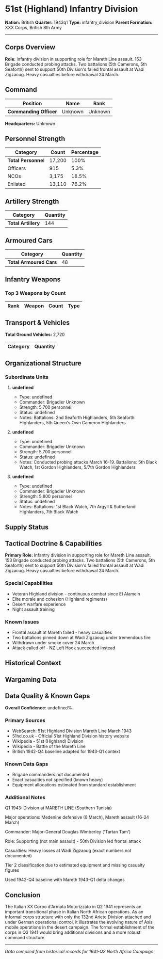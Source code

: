 # 51st (Highland) Infantry Division

**Nation:** British
**Quarter:** 1943q1
**Type:** infantry_division
**Parent Formation:** XXX Corps, British 8th Army

---

## Corps Overview

**Role:** Infantry division in supporting role for Mareth Line assault. 153 Brigade conducted probing attacks. Two battalions (5th Camerons, 5th Seaforth) sent to support 50th Division's failed frontal assault at Wadi Zigzaoug. Heavy casualties before withdrawal 24 March.

## Command

| Position | Name | Rank |
|----------|------|------|
| **Commanding Officer** | Unknown | Unknown |

**Headquarters:** Unknown

## Personnel Strength

| Category | Count | Percentage |
|----------|-------|------------|
| **Total Personnel** | 17,200 | 100% |
| Officers | 915 | 5.3% |
| NCOs | 3,175 | 18.5% |
| Enlisted | 13,110 | 76.2% |

## Artillery Strength

| Category | Quantity |
|----------|----------|
| **Total Artillery** | 144 |

## Armoured Cars

| Category | Quantity |
|----------|----------|
| **Total Armoured Cars** | 48 |

## Infantry Weapons

### Top 3 Weapons by Count

| Rank | Weapon | Count | Type |
|------|--------|-------|------|

## Transport & Vehicles

**Total Ground Vehicles:** 2,720

| Category | Quantity |
|----------|----------|

## Organizational Structure

### Subordinate Units

1. **undefined**
   - Type: undefined
   - Commander: Brigadier Unknown
   - Strength: 5,700 personnel
   - Status: undefined
   - Notes: Battalions: 2nd Seaforth Highlanders, 5th Seaforth Highlanders, 5th Queen's Own Cameron Highlanders

2. **undefined**
   - Type: undefined
   - Commander: Brigadier Unknown
   - Strength: 5,700 personnel
   - Status: undefined
   - Notes: Conducted probing attacks March 16-19. Battalions: 5th Black Watch, 1st Gordon Highlanders, 5/7th Gordon Highlanders

3. **undefined**
   - Type: undefined
   - Commander: Brigadier Unknown
   - Strength: 5,800 personnel
   - Status: undefined
   - Notes: Battalions: 1st Black Watch, 7th Argyll & Sutherland Highlanders, 7th Black Watch

## Supply Status

## Tactical Doctrine & Capabilities

**Primary Role:** Infantry division in supporting role for Mareth Line assault. 153 Brigade conducted probing attacks. Two battalions (5th Camerons, 5th Seaforth) sent to support 50th Division's failed frontal assault at Wadi Zigzaoug. Heavy casualties before withdrawal 24 March.

### Special Capabilities

- Veteran Highland division - continuous combat since El Alamein
- Elite morale and cohesion (Highland regiments)
- Desert warfare experience
- Night assault training

### Known Issues

- Frontal assault at Mareth failed - heavy casualties
- Two battalions pinned down at Wadi Zigzaoug under tremendous fire
- Withdrawn under smoke cover 24 March
- Attack called off - NZ Left Hook succeeded instead

## Historical Context

## Wargaming Data

## Data Quality & Known Gaps

**Overall Confidence:** undefined%

### Primary Sources

- WebSearch: 51st Highland Division Mareth Line March 1943
- 51hd.co.uk - Official 51st Highland Division history website
- Wikipedia - 51st (Highland) Division
- Wikipedia - Battle of the Mareth Line
- British 1942-Q4 baseline adapted for 1943-Q1 context

### Known Data Gaps

- Brigade commanders not documented
- Exact casualties not specified (known heavy)
- Equipment allocations estimated from standard establishment

### Additional Notes

Q1 1943: Division at MARETH LINE (Southern Tunisia)

Major operations: Medenine defensive (6 March), Mareth assault (16-24 March)

Commander: Major-General Douglas Wimberley ('Tartan Tam')

Role: Supporting (not main assault) - 50th Division led frontal attack

Casualties: Heavy losses at Wadi Zigzaoug (exact numbers not documented)

Tier 2 classification due to estimated equipment and missing casualty figures

Used 1942-Q4 baseline with Mareth 1943-Q1 delta changes

## Conclusion

The Italian XX Corpo d'Armata Motorizzato in Q2 1941 represents an important transitional phase in Italian North African operations. As an informal corps structure with only the 132nd Ariete Division attached and under German operational control, it illustrates the evolving nature of Axis mobile operations in the desert campaign. The formal establishment of the corps in Q3 1941 would bring additional divisions and a more robust command structure.

---

*Data compiled from historical records for 1941-Q2 North Africa Campaign*

